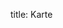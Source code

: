 title: Karte

<div id="bigmapbox"></div>
  <script src="https://api.mapbox.com/mapbox-gl-js/v2.6.1/mapbox-gl.js"></script>
  <script>
    mapboxgl.accessToken = 'pk.eyJ1IjoiYWRzaGlqZiIsImEiOiJja3hwZDFjemcwOG1hMnBvMjU1aTNxYTl4In0.tyGKi8O7nFYnAYUz1Dyhsw';
    const loc = new mapboxgl.LngLat(-17.44, 14.67);
    const map = new mapboxgl.Map({
    container: 'bigmapbox', // container ID
    style: 'mapbox://styles/mapbox/satellite-streets-v11', // style URL
    center: loc,
    zoom: 4 // starting zoom
    });
    new mapboxgl.Marker({
      color: "#f0f"
    }).setLngLat(loc).addTo(map);
    map.on('load', () => {
      map.addSource('route', {
        type: 'geojson',
        data: 'https://adshijf.github.io/2021-2022/static/gps/route.geojson'
      });

      map.addLayer({
        'id': 'route',
        'type': 'line',
        'source': 'route',
        'layout': {
          'line-join': 'round',
          'line-cap': 'round'
        },
        'paint': {
          'line-color': '#f0f',
          'line-width': 6,
          'line-opacity': 0.5
        }
      });
    });
  </script>

